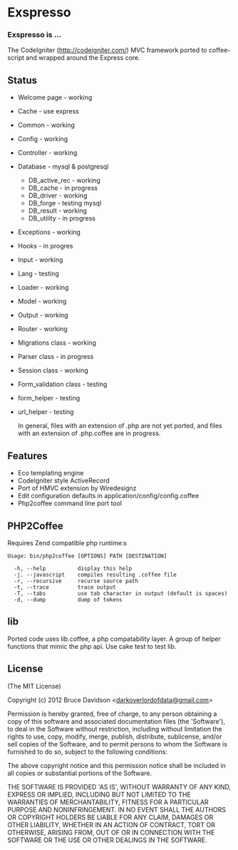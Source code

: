 # Exspresso


### Exspresso is ...

  The CodeIgniter (<http://codeigniter.com/>) MVC framework ported to coffee-script and wrapped around the Express core.


## Status


* Welcome page - working
* Cache - use express
* Common - working
* Config - working
* Controller - working
* Database - mysql & postgresql
    * DB_active_rec - working
    * DB_cache      - in progress
    * DB_driver     - working
    * DB_forge      - testing mysql
    * DB_result     - working
    * DB_utility    - in progress
* Exceptions - working
* Hooks - in progres
* Input - working
* Lang - testing
* Loader - working
* Model - working
* Output - working
* Router - working
* Migrations class - working
* Parser class - in progress
* Session class - working
* Form_validation class - testing
* form_helper - testing
* url_helper - testing

  In general, files with an extension of .php are not yet ported, and files with an extension of .php.coffee are in progress.

## Features

* Eco templating engine
* CodeIgniter style ActiveRecord
* Port of HMVC extension by Wiredesignz
* Edit configuration defaults in application/config/config.coffee
* Php2coffee command line port tool


## PHP2Coffee

  Requires Zend compatible php runtime:s

    Usage: bin/php2coffee [OPTIONS] PATH [DESTINATION]

      -h, --help          display this help
      -j. --javascript    compiles resulting .coffee file
      -r, --recursive     recurse source path
      -t, --trace         trace output
      -T, --tabs          use tab character in output (default is spaces)
      -d, --dump          dump of tokens


## lib

  Ported code uses lib.coffee, a php compatability layer.
  A group of helper functions that mimic the php api.
  Use cake test to test lib.






## License

(The MIT License)

Copyright (c) 2012 Bruce Davidson &lt;darkoverlordofdata@gmail.com&gt;

Permission is hereby granted, free of charge, to any person obtaining
a copy of this software and associated documentation files (the
'Software'), to deal in the Software without restriction, including
without limitation the rights to use, copy, modify, merge, publish,
distribute, sublicense, and/or sell copies of the Software, and to
permit persons to whom the Software is furnished to do so, subject to
the following conditions:

The above copyright notice and this permission notice shall be
included in all copies or substantial portions of the Software.

THE SOFTWARE IS PROVIDED 'AS IS', WITHOUT WARRANTY OF ANY KIND,
EXPRESS OR IMPLIED, INCLUDING BUT NOT LIMITED TO THE WARRANTIES OF
MERCHANTABILITY, FITNESS FOR A PARTICULAR PURPOSE AND NONINFRINGEMENT.
IN NO EVENT SHALL THE AUTHORS OR COPYRIGHT HOLDERS BE LIABLE FOR ANY
CLAIM, DAMAGES OR OTHER LIABILITY, WHETHER IN AN ACTION OF CONTRACT,
TORT OR OTHERWISE, ARISING FROM, OUT OF OR IN CONNECTION WITH THE
SOFTWARE OR THE USE OR OTHER DEALINGS IN THE SOFTWARE.
